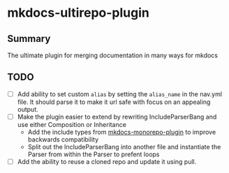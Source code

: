 # mkdocs-ultirepo-plugin

## Summary

The ultimate plugin for merging documentation in many ways for mkdocs

## TODO

* [ ] Add ability to set custom `alias` by setting the `alias_name` in the nav.yml file. It should parse it to make it url safe with focus on an appealing output.
* [ ] Make the plugin easier to extend by rewriting IncludeParserBang and use either Composition or Inheritance
  * Add the include types from [mkdocs-monorepo-plugin](https://github.com/backstage/mkdocs-monorepo-plugin) to improve backwards compatibility
  * Split out the IncludeParserBang into another file and instantiate the Parser from within the Parser to prefent loops
* [ ] Add the ability to reuse a cloned repo and update it using pull.
